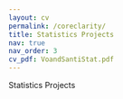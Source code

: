 ```yaml
---
layout: cv
permalink: /coreclarity/
title: Statistics Projects
nav: true
nav_order: 3
cv_pdf: VoandSantiStat.pdf
---
```


Statistics Projects